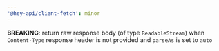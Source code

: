 ```yaml
---
'@hey-api/client-fetch': minor
---
```


**BREAKING**: return raw response body (of type `ReadableStream`) when `Content-Type` response header is not provided and `parseAs` is set to `auto`
